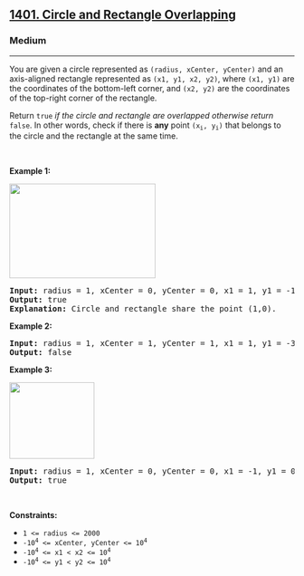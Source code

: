<h2><a href="https://leetcode.com/problems/circle-and-rectangle-overlapping/">1401. Circle and Rectangle Overlapping</a></h2><h3>Medium</h3><hr><p>You are given a circle represented as <code>(radius, xCenter, yCenter)</code> and an axis-aligned rectangle represented as <code>(x1, y1, x2, y2)</code>, where <code>(x1, y1)</code> are the coordinates of the bottom-left corner, and <code>(x2, y2)</code> are the coordinates of the top-right corner of the rectangle.</p>

<p>Return <code>true</code><em> if the circle and rectangle are overlapped otherwise return </em><code>false</code>. In other words, check if there is <strong>any</strong> point <code>(x<sub>i</sub>, y<sub>i</sub>)</code> that belongs to the circle and the rectangle at the same time.</p>

<p>&nbsp;</p>
<p><strong class="example">Example 1:</strong></p>
<img alt="" src="https://assets.leetcode.com/uploads/2020/02/20/sample_4_1728.png" style="width: 258px; height: 167px;" />
<pre>
<strong>Input:</strong> radius = 1, xCenter = 0, yCenter = 0, x1 = 1, y1 = -1, x2 = 3, y2 = 1
<strong>Output:</strong> true
<strong>Explanation:</strong> Circle and rectangle share the point (1,0).
</pre>

<p><strong class="example">Example 2:</strong></p>

<pre>
<strong>Input:</strong> radius = 1, xCenter = 1, yCenter = 1, x1 = 1, y1 = -3, x2 = 2, y2 = -1
<strong>Output:</strong> false
</pre>

<p><strong class="example">Example 3:</strong></p>
<img alt="" src="https://assets.leetcode.com/uploads/2020/02/20/sample_2_1728.png" style="width: 150px; height: 135px;" />
<pre>
<strong>Input:</strong> radius = 1, xCenter = 0, yCenter = 0, x1 = -1, y1 = 0, x2 = 0, y2 = 1
<strong>Output:</strong> true
</pre>

<p>&nbsp;</p>
<p><strong>Constraints:</strong></p>

<ul>
	<li><code>1 &lt;= radius &lt;= 2000</code></li>
	<li><code>-10<sup>4</sup> &lt;= xCenter, yCenter &lt;= 10<sup>4</sup></code></li>
	<li><code>-10<sup>4</sup> &lt;= x1 &lt; x2 &lt;= 10<sup>4</sup></code></li>
	<li><code>-10<sup>4</sup> &lt;= y1 &lt; y2 &lt;= 10<sup>4</sup></code></li>
</ul>
